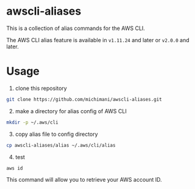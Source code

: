 awscli-aliases
===

This is a collection of alias commands for the AWS CLI.

The AWS CLI alias feature is available in `v1.11.24` and later or `v2.0.0` and later.

# Usage

1. clone this repository

```bash
git clone https://github.com/michimani/awscli-aliases.git
```

2. make a directory for alias config of AWS CLI

```bash
mkdir -p ~/.aws/cli
```

3. copy alias file to config directory

```bash
cp awscli-aliases/alias ~/.aws/cli/alias
```

4. test

```bash
aws id
```

This command will allow you to retrieve your AWS account ID.